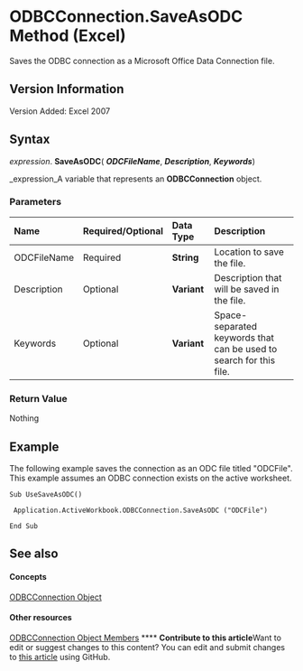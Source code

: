 
# ODBCConnection.SaveAsODC Method (Excel)

Saves the ODBC connection as a Microsoft Office Data Connection file.


## Version Information

Version Added: Excel 2007 


## Syntax

 _expression_. **SaveAsODC**( **_ODCFileName_**,  **_Description_**,  **_Keywords_**)

 _expression_A variable that represents an  **ODBCConnection** object.


### Parameters



|**Name**|**Required/Optional**|**Data Type**|**Description**|
|:-----|:-----|:-----|:-----|
|ODCFileName|Required| **String**|Location to save the file.|
|Description|Optional| **Variant**|Description that will be saved in the file.|
|Keywords|Optional| **Variant**|Space-separated keywords that can be used to search for this file.|

### Return Value

Nothing


## Example

The following example saves the connection as an ODC file titled "ODCFile". This example assumes an ODBC connection exists on the active worksheet.


```
Sub UseSaveAsODC() 
 
 Application.ActiveWorkbook.ODBCConnection.SaveAsODC ("ODCFile") 
 
End Sub
```


## See also


#### Concepts


 [ODBCConnection Object](b880ebec-15a4-5a3d-ef02-db73106db9c9.md)
#### Other resources


 [ODBCConnection Object Members](d13b91f3-a89f-7dd7-7a98-f1d952f3b047.md)
****   **Contribute to this article**Want to edit or suggest changes to this content? You can edit and submit changes to  [this article](https://github.com/jhershey00/VBA_Excel_Test/OpenXMLCon/articles/a499de7c-ee4a-22d2-ff35-33489fcf4fe1.md) using GitHub.


